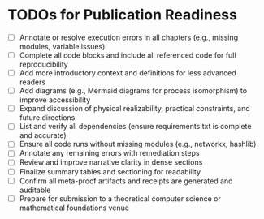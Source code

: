 # TODOs for Publication Readiness

- [ ] Annotate or resolve execution errors in all chapters (e.g., missing modules, variable issues)
- [ ] Complete all code blocks and include all referenced code for full reproducibility
- [ ] Add more introductory context and definitions for less advanced readers
- [ ] Add diagrams (e.g., Mermaid diagrams for process isomorphism) to improve accessibility
- [ ] Expand discussion of physical realizability, practical constraints, and future directions
- [ ] List and verify all dependencies (ensure requirements.txt is complete and accurate)
- [ ] Ensure all code runs without missing modules (e.g., networkx, hashlib)
- [ ] Annotate any remaining errors with remediation steps
- [ ] Review and improve narrative clarity in dense sections
- [ ] Finalize summary tables and sectioning for readability
- [ ] Confirm all meta-proof artifacts and receipts are generated and auditable
- [ ] Prepare for submission to a theoretical computer science or mathematical foundations venue
